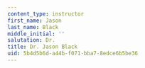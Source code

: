 ```yaml
---
content_type: instructor
first_name: Jason
last_name: Black
middle_initial: ''
salutation: Dr.
title: Dr. Jason Black
uid: 5b4d5b6d-a44b-f071-bba7-8edce6b5be36
---
```

